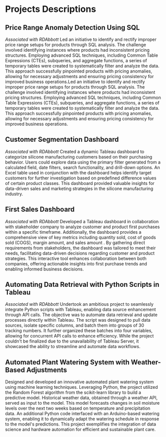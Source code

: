 # Projects Descriptions

## Price Range Anomaly Detection Using SQL
*Associated with RDAbbott*
Led an initiative to identify and rectify improper price range setups for products through SQL analysis. The challenge involved identifying instances where products had inconsistent pricing structures. Employing advanced SQL techniques, including Common Table Expressions (CTEs), subqueries, and aggregate functions, a series of temporary tables were created to systematically filter and analyze the data. This approach successfully pinpointed products with pricing anomalies, allowing for necessary adjustments and ensuring pricing consistency for improved business operations.Led an initiative to identify and rectify improper price range setups for products through SQL analysis. The challenge involved identifying instances where products had inconsistent pricing structures. Employing advanced SQL techniques, including Common Table Expressions (CTEs), subqueries, and aggregate functions, a series of temporary tables were created to systematically filter and analyze the data. This approach successfully pinpointed products with pricing anomalies, allowing for necessary adjustments and ensuring pricing consistency for improved business operations.

## Customer Segmentation Dashboard 
*Associated with RDAbbott*
Created a dynamic Tableau dashboard to categorize silicone manufacturing customers based on their purchasing behavior. Users could explore data using the primary filter generated from a calculated field, date filters, search functionality, and drill-down options. An Excel table used in conjunction with the dashboard helps identify target customers for further investigation based on predefined difference values of certain product classes. This dashboard provided valuable insights for data-driven sales and marketing strategies in the silicone manufacturing industry.

## First Sales Dashboard
*Associated with RDAbbott*
Developed a Tableau dashboard in collaboration with stakeholder company to analyze customer and product first purchases within a specific timeframe. Additionally, the dashboard provides a comprehensive view of key metrics including quantity sold, cost of goods sold (COGS), margin amount, and sales amount . By gathering direct requirements from stakeholders, the dashboard was tailored to meet their needs, facilitating data-driven decisions regarding customer and product strategies. This interactive tool enhances collaboration between both companies, offering actionable insights into first purchase trends and enabling informed business decisions.

## Automating Data Retrieval with Python Scripts in Tableau
*Associated with RDAbbott*
Undertook an ambitious project to seamlessly integrate Python scripts with Tableau, enabling data source enhancement through API calls. The objective was to automate data retrieval and update processes directly within Tableau. The script was designed to pull data sources, isolate specific columns, and batch them into groups of 30 tracking numbers. It further organized these batches into four variables, allowing for concurrent API calls to enhance efficiency. While the project couldn't be finalized due to the unavailability of Tableau Server, it showcased the ability to streamline and automate data workflows.

## Automated Plant Watering System with Weather-Based Adjustments
Designed and developed an innovative automated plant watering system using machine learning techniques. Leveraging Python, the project utilized the Random Forest algorithm from the scikit-learn library to build a predictive model. Historical weather data, obtained through a weather API, served as input to the model. This model forecasts changes in soil moisture levels over the next two weeks based on temperature and precipitation data. An additional Python code interfaced with an Arduino-based watering system, enabling it to dynamically adapt the watering schedule in response to the model's predictions. This project exemplifies the integration of data science and hardware automation for efficient and sustainable plant care.

